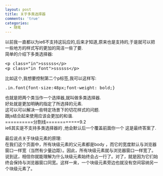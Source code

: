 ```yaml
---
layout: post
title: 关于多类选择器
comments: 'true'
categories:
  - 随笔
---
```

以前我一直都以为ie6不支持这玩应的,后来才知道,原来也是支持的,于是就可以把一些地方的样式写的更加的简洁一些了要.  
简单的介绍下多类选择器:

<pre>&lt;p class="in"&gt;ssssss&lt;/p&gt;
&lt;p class="in font"&gt;ssssss&lt;/p&gt;
</pre>

比如这个,我想要控制第二个p标签,我可以这样写:

<pre>.in.font{font-size:48px;font-weight: bold;}
</pre>

也就是把两个类当作一个选择器,就叫做多类选择器.  
好处就是更加明确的指定了所选择的元素.  
这可以可以解决一些特定场景下的切花样式的问题.  
跟js结合起来使用应该会更加的和谐.  
==========分割线============9.2  
ie6其实是不支持多类选择器的 ,他会默认后一个覆盖前面你一个 这是最终答案了.

最后说点关于块级元素的原理:  
在我们这个页面中，所有块级元素的父元素都是body ，而它的宽度默认与浏览器窗口一样宽（当然有少量边距）。因此，所有块级元素就与浏览器窗口一样宽了。说到这，相信你就能理解为什么块级元素始终会占一行了。对了，就是因为它们始终会保持与浏览器窗口同宽。这样一来，一个块级元素旁边也就没有空间容纳另一个块级元素了。